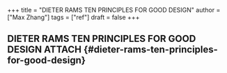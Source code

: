 +++
title = "DIETER RAMS TEN PRINCIPLES FOR GOOD DESIGN"
author = ["Max Zhang"]
tags = ["ref"]
draft = false
+++

## DIETER RAMS TEN PRINCIPLES FOR GOOD DESIGN <span class="tag"><span class="ATTACH">ATTACH</span></span> {#dieter-rams-ten-principles-for-good-design}
